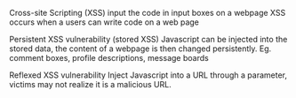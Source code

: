 Cross-site Scripting (XSS)
input the code in input boxes on a webpage
XSS occurs when a users can write code on a web page

Persistent XSS vulnerability (stored XSS)
Javascript can be injected into the stored data, the content of a webpage is then changed persistently. Eg. comment boxes, profile descriptions, message boards

Reflexed XSS vulnerability
Inject Javascript into a URL through a parameter, victims may not realize it is a malicious URL. 

